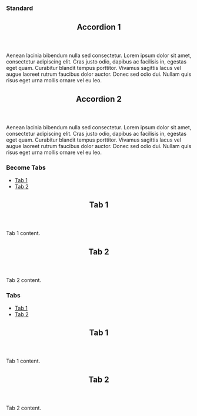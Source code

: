 <h3>Standard</h3>
<div class="silk-accordion">
    <section class="silk-accordion__section">
        <header class="silk-accordion__header">
            <h2 class="silk-accordion__label">Accordion 1</h2>
        </header>
        <div class="silk-accordion__content">
            <p>Aenean lacinia bibendum nulla sed consectetur. Lorem ipsum dolor sit amet, consectetur adipiscing elit. Cras justo odio, dapibus ac facilisis in, egestas eget quam. Curabitur blandit tempus porttitor. Vivamus sagittis lacus vel augue laoreet rutrum faucibus dolor auctor. Donec sed odio dui. Nullam quis risus eget urna mollis ornare vel eu leo.</p>
        </div>
    </section>
    <section class="silk-accordion__section">
        <header class="silk-accordion__header">
            <h2 class="silk-accordion__label">Accordion 2</h2>
        </header>
        <div class="silk-accordion__content">
            <p>Aenean lacinia bibendum nulla sed consectetur. Lorem ipsum dolor sit amet, consectetur adipiscing elit. Cras justo odio, dapibus ac facilisis in, egestas eget quam. Curabitur blandit tempus porttitor. Vivamus sagittis lacus vel augue laoreet rutrum faucibus dolor auctor. Donec sed odio dui. Nullam quis risus eget urna mollis ornare vel eu leo.</p>
        </div>
    </section>
</div>

<h3>Become Tabs</h3>
<div class="silk-accordion silk-accordion--become-tabs">
    <nav class="silk-accordion__nav">
        <ul class="silk-accordion__nav-items">
            <li class="silk-silk-accordion__nav-item"><a class="silk-silk-accordion__nav-link" href="#silk-accordion-1-1">Tab 1</a></li>
            <li class="silk-silk-accordion__nav-item"><a class="silk-silk-accordion__nav-link" href="#silk-accordion-1-2">Tab 2</a></li>
        </ul>
    </nav>
    <section class="silk-accordion__section" id="silk-accordion-1-1">
        <header class="silk-accordion__header">
            <h2 class="silk-accordion__label">Tab 1</h2>
        </header>
        <div class="silk-accordion__content">
            <p>Tab 1 content.</p>
        </div>
    </section>
    <section class="silk-accordion__section" id="silk-accordion-1-2">
        <header class="silk-accordion__header">
            <h2 class="silk-accordion__label">Tab 2</h2>
        </header>
        <div class="silk-accordion__content">
            <p>Tab 2 content.</p>
        </div>
    </section>
</div>

<h3>Tabs</h3>
<div class="silk-accordion silk-accordion--tabs">
    <nav class="silk-accordion__nav">
        <ul class="silk-accordion__nav-items">
            <li class="silk-silk-accordion__nav-item"><a class="silk-silk-accordion__nav-link" href="#silk-accordion-2-1">Tab 1</a></li>
            <li class="silk-silk-accordion__nav-item"><a class="silk-silk-accordion__nav-link" href="#silk-accordion-2-2">Tab 2</a></li>
        </ul>
    </nav>
    <section class="silk-accordion__section" id="silk-accordion-2-1">
        <header class="silk-accordion__header">
            <h2 class="silk-accordion__label">Tab 1</h2>
        </header>
        <div class="silk-accordion__content">
            <p>Tab 1 content.</p>
        </div>
    </section>
    <section class="silk-accordion__section" id="silk-accordion-2-2">
        <header class="silk-accordion__header">
            <h2 class="silk-accordion__label">Tab 2</h2>
        </header>
        <div class="silk-accordion__content">
            <p>Tab 2 content.</p>
        </div>
    </section>
</div>
